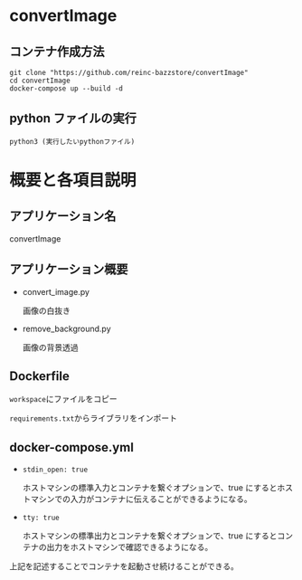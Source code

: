# convertImage

## コンテナ作成方法</br>

```
git clone "https://github.com/reinc-bazzstore/convertImage"
cd convertImage
docker-compose up --build -d
```

## python ファイルの実行

```
python3 (実行したいpythonファイル)
```

# 概要と各項目説明

## アプリケーション名

convertImage

## アプリケーション概要

- convert_image.py

  画像の白抜き

- remove_background.py

  画像の背景透過

## Dockerfile

`workspace`にファイルをコピー

`requirements.txt`からライブラリをインポート

## docker-compose.yml

- `stdin_open: true`

  ホストマシンの標準入力とコンテナを繋ぐオプションで、true にするとホストマシンでの入力がコンテナに伝えることができるようになる。

- `tty: true`

  ホストマシンの標準出力とコンテナを繋ぐオプションで、true にするとコンテナの出力をホストマシンで確認できるようになる。

上記を記述することでコンテナを起動させ続けることができる。
